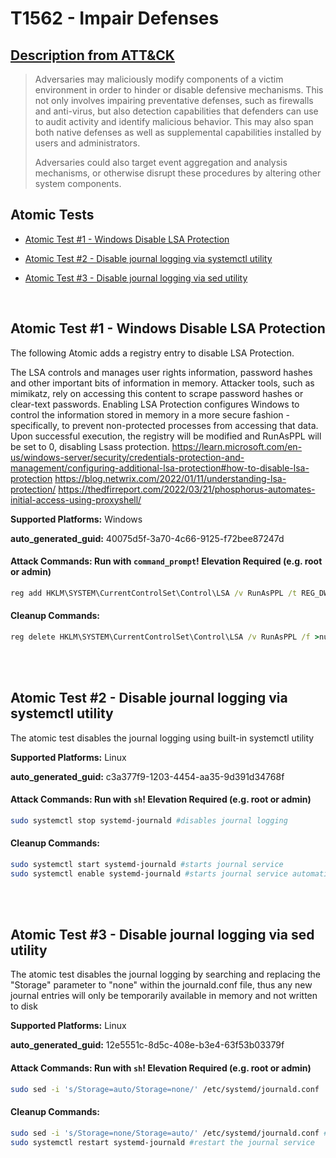 # T1562 - Impair Defenses
## [Description from ATT&CK](https://attack.mitre.org/techniques/T1562)
<blockquote>Adversaries may maliciously modify components of a victim environment in order to hinder or disable defensive mechanisms. This not only involves impairing preventative defenses, such as firewalls and anti-virus, but also detection capabilities that defenders can use to audit activity and identify malicious behavior. This may also span both native defenses as well as supplemental capabilities installed by users and administrators.

Adversaries could also target event aggregation and analysis mechanisms, or otherwise disrupt these procedures by altering other system components.</blockquote>

## Atomic Tests

- [Atomic Test #1 - Windows Disable LSA Protection](#atomic-test-1---windows-disable-lsa-protection)

- [Atomic Test #2 - Disable journal logging via systemctl utility](#atomic-test-2---disable-journal-logging-via-systemctl-utility)

- [Atomic Test #3 - Disable journal logging via sed utility](#atomic-test-3---disable-journal-logging-via-sed-utility)


<br/>

## Atomic Test #1 - Windows Disable LSA Protection
The following Atomic adds a registry entry to disable LSA Protection.

The LSA controls and manages user rights information, password hashes and other important bits of information in memory. Attacker tools, such as mimikatz, rely on accessing this content to scrape password hashes or clear-text passwords. Enabling LSA Protection configures Windows to control the information stored in memory in a more secure fashion - specifically, to prevent non-protected processes from accessing that data.
Upon successful execution, the registry will be modified and RunAsPPL will be set to 0, disabling Lsass protection.
https://learn.microsoft.com/en-us/windows-server/security/credentials-protection-and-management/configuring-additional-lsa-protection#how-to-disable-lsa-protection
https://blog.netwrix.com/2022/01/11/understanding-lsa-protection/
https://thedfirreport.com/2022/03/21/phosphorus-automates-initial-access-using-proxyshell/

**Supported Platforms:** Windows


**auto_generated_guid:** 40075d5f-3a70-4c66-9125-f72bee87247d






#### Attack Commands: Run with `command_prompt`!  Elevation Required (e.g. root or admin) 


```cmd
reg add HKLM\SYSTEM\CurrentControlSet\Control\LSA /v RunAsPPL /t REG_DWORD /d 0 /f
```

#### Cleanup Commands:
```cmd
reg delete HKLM\SYSTEM\CurrentControlSet\Control\LSA /v RunAsPPL /f >nul 2>&1
```





<br/>
<br/>

## Atomic Test #2 - Disable journal logging via systemctl utility
The atomic test disables the journal logging using built-in systemctl utility

**Supported Platforms:** Linux


**auto_generated_guid:** c3a377f9-1203-4454-aa35-9d391d34768f






#### Attack Commands: Run with `sh`!  Elevation Required (e.g. root or admin) 


```sh
sudo systemctl stop systemd-journald #disables journal logging
```

#### Cleanup Commands:
```sh
sudo systemctl start systemd-journald #starts journal service
sudo systemctl enable systemd-journald #starts journal service automatically at boot time
```





<br/>
<br/>

## Atomic Test #3 - Disable journal logging via sed utility
The atomic test disables the journal logging by searching and replacing the "Storage" parameter to "none" within the journald.conf file, thus any new journal entries will only be temporarily available in memory and not written to disk

**Supported Platforms:** Linux


**auto_generated_guid:** 12e5551c-8d5c-408e-b3e4-63f53b03379f






#### Attack Commands: Run with `sh`!  Elevation Required (e.g. root or admin) 


```sh
sudo sed -i 's/Storage=auto/Storage=none/' /etc/systemd/journald.conf
```

#### Cleanup Commands:
```sh
sudo sed -i 's/Storage=none/Storage=auto/' /etc/systemd/journald.conf #re-enables storage of journal data
sudo systemctl restart systemd-journald #restart the journal service
```





<br/>
